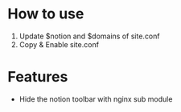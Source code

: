 # How to use

1. Update $notion and $domains of site.conf
2. Copy & Enable site.conf

# Features

- Hide the notion toolbar with nginx sub module
